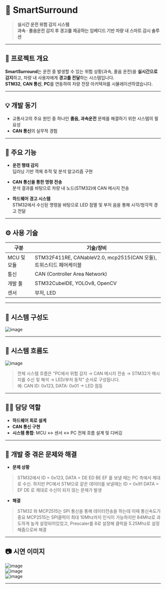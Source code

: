 # 🚗 SmartSurround

> **실시간 운전 위험 감지 시스템**  
> **과속 · 졸음운전 감지 후 경고를 제공하는 임베디드 기반 차량 내 스마트 감시 솔루션**

---

## 🧠 프로젝트 개요

**SmartSurround**는 운전 중 발생할 수 있는 위험 상황(과속, 졸음 운전)을 **실시간으로 감지**하고, 차량 내 사용자에게 **경고를 전달**하는 시스템입니다.  
**STM32**, **CAN 통신**, **PC**를 연동하여 차량 전장 아키텍처를 시뮬레이션하였습니다.

---

## 💡 개발 동기

- 교통사고의 주요 원인 중 하나인 **졸음, 과속운전** 문제를 해결하기 위한 시스템의 필요성
- **CAN 통신**의 실무적 경험

---
## 🔧 주요 기능

- **운전 행태 감지**  
  딥러닝 기반 객체 추적 및 분석 알고리즘 구현

- **CAN 통신을 통한 명령 전송**  
  분석 결과를 바탕으로 차량 내 노드(STM32)에 CAN 메시지 전송

- **하드웨어 경고 시스템**  
   STM32에서 수신된 명령을 바탕으로 LED 점멸 및 부저 음을 통해 시각/청각적 경고 전달

---

## ⚙️ 사용 기술

| 구분           | 기술/장비 |
|----------------|-----------|
| MCU 및 모듈    | STM32F411RE, CANableV2.0, mcp2515(CAN 모듈), 트위스티드 페어케이블 |
| 통신           | CAN (Controller Area Network) |
| 개발 툴        | STM32CubeIDE, YOLOv8, OpenCV |
| 센서           | 부저, LED |

---

## 🧩 시스템 구성도
![image](https://github.com/user-attachments/assets/12acc95a-8785-45d8-b3b5-d860f228798e)

---

## 🔁 시스템 흐름도
![image](https://github.com/user-attachments/assets/be53c489-e83d-401e-95ab-dcb654b36b95)
> 전체 시스템 흐름은 "PC에서 위험 감지 → CAN 메시지 전송 → STM32가 메시지를 수신 및 해석 → LED/부저 동작" 순서로 구성됩니다.  
> 예: CAN ID: 0x123, DATA: 0x01 → LED 점등

---

## 🧑‍💻 담당 역할

- **하드웨어 회로 설계**
- **CAN 통신 구현**
- **시스템 통합**: MCU ↔ 센서 ↔ PC 전체 흐름 설계 및 디버깅

---

## 🚧 개발 중 겪은 문제와 해결

- **문제 상황**
> STM32에서 ID = 0x123, DATA = DE ED BE EF 를 보낼 때는 PC 측에서 제대로 수신. 하지만 PC에서 STM으로 같은 데이터를 보낼때는 ID = 0x91  DATA = EF DE 로 제대로 수신이 되지 않는 문제가 발생
 
- **해결**
>  STM32 와 MCP2515는 SPI 통신을 통해 데이터전송을 하는데 이때 통신속도가 중요 MCP2515는 SPI클럭이 최대 10Mhz까지 인식이 가능하지만 84Mhz로 과도하게 높게 설정되어있었고, Prescaler를 8로 설정해 클럭을 5.25Mhz로 설정 해줌으로써 해결

---
## 📷 시연 이미지

![image](https://github.com/user-attachments/assets/3b589fc1-4870-452a-920a-fdf7b71b944a)<br>
![image](https://github.com/user-attachments/assets/3a059f98-ad40-4cd6-9af1-45d703363d3d)<br>
![image](https://github.com/user-attachments/assets/cc6c4bc8-89c3-4711-871e-a82e4485f5fb)


---
